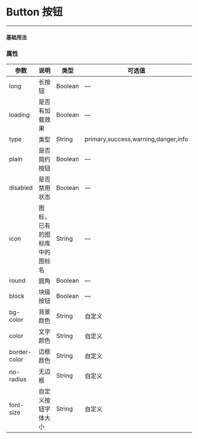 # Button 按钮
----
#### 基础用法
<vuep  :options="{ tabSize: 2 }"  template="#example"></vuep>

### 属性
| 参数      | 说明    | 类型      | 可选值       | 默认值   |
|---------- |-------- |---------- |-------------  |-------- |
| long     | 长按钮   | Boolean  |    — | false   |
| loading     | 是否有加载效果   | Boolean  |    — | false   |
| type     | 类型   | String    |   primary,success,warning,danger,info |     —    |
| plain     | 是否简约按钮   | Boolean    | — | false   |
| disabled  | 是否禁用状态    | Boolean   | —   | false   |
| icon  | 图标，已有的图标库中的图标名 | String   |  —  |  —  |
| round     | 圆角   | Boolean  |    — | false   |
| block     | 块级按钮   | Boolean  |    — | false   |
| bg-color     | 背景颜色   | String    | 自定义 |     —    |
| color     | 文字颜色   | String    |  自定义 |     —    |
| border-color     | 边框颜色   | String    |   自定义 |     —    | 
| no-radius     | 无边框   | String    |   自定义 |     —    | 
| font-size     | 自定义按钮字体大小   | String    |   自定义 |     1.6rem    | 

<script v-pre type="text/x-template" id="example">
  <template>
      <div>
        <f-button @click="btnClick">普通</f-button>
        <f-button type="primary" icon="fool__icon--refresh">主要</f-button>
        <f-button type="error" icon="fool__icon--likefill"></f-button>
        <f-button type="warning" disabled>禁止</f-button>
        <f-button plain>简约</f-button>
        <f-button loading no-radius type="primary">loading状态</f-button>
        <f-button no-radius bg-color="#f56c6c" color="#fff" border-color="#f56c6c">自定义颜色</f-button>
        <f-button no-radius>无圆角</f-button>
        <f-button no-radius type="text" icon="fool__icon--checked">文字</f-button>
        <f-button circle type="primary" icon="fool__icon--refresh"></f-button>
        <f-button circle type="success" icon="fool__icon--checked"></f-button>
        <f-button circle icon="fool__icon--search"></f-button>
        <f-button circle type="error" icon="fool__icon--delete"></f-button>
        <f-button circle type="warning" icon="fool__icon--lock"></f-button>
        <f-button round long>100%宽圆角</f-button>
      </div>
  </template>
  <script>
    export default {
      data: function () {
        return { }
      },
      methods: {
        btnClick() {
          this.$Toast.text({content: 2})
        },
      }
    }
  </script>
</script>